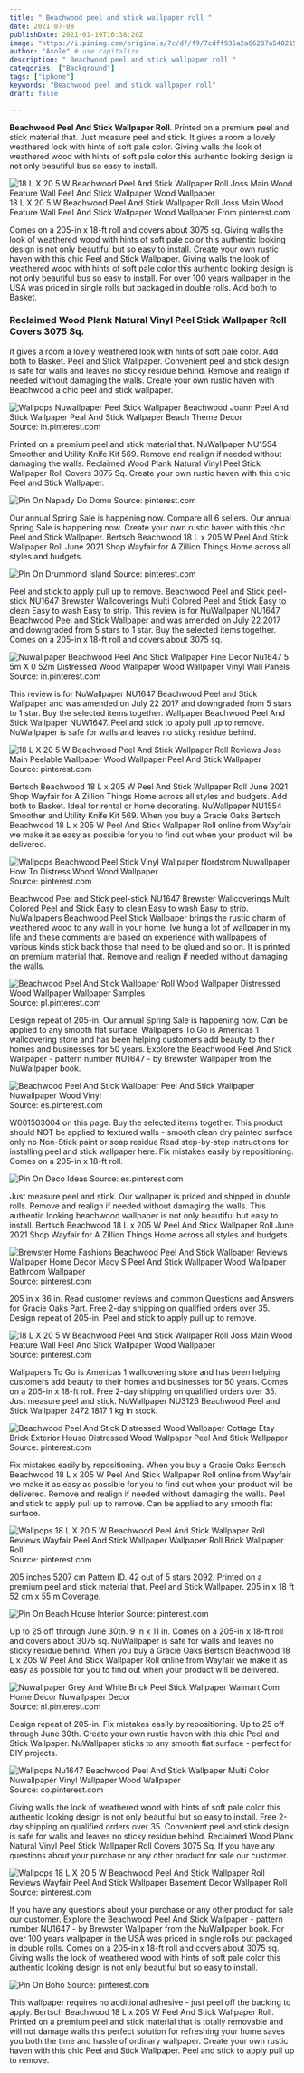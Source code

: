 ```yaml
---
title: " Beachwood peel and stick wallpaper roll "
date: 2021-07-08
publishDate: 2021-01-19T16:38:20Z
image: "https://i.pinimg.com/originals/7c/df/f9/7cdff935a2a66287a540215460618372.jpg"
author: "Asole" # use capitalize
description: " Beachwood peel and stick wallpaper roll "
categories: ["Background"]
tags: ["iphone"]
keywords: "Beachwood peel and stick wallpaper roll"
draft: false

---
```



**Beachwood Peel And Stick Wallpaper Roll**. Printed on a premium peel and stick material that. Just measure peel and stick. It gives a room a lovely weathered look with hints of soft pale color. Giving walls the look of weathered wood with hints of soft pale color this authentic looking design is not only beautiful bus so easy to install.

![18 L X 20 5 W Beachwood Peel And Stick Wallpaper Roll Joss Main Wood Feature Wall Peel And Stick Wallpaper Wood Wallpaper](https://i.pinimg.com/736x/d8/74/5b/d8745bb6d2372333c32bf4a740a25d8f.jpg "18 L X 20 5 W Beachwood Peel And Stick Wallpaper Roll Joss Main Wood Feature Wall Peel And Stick Wallpaper Wood Wallpaper")
18 L X 20 5 W Beachwood Peel And Stick Wallpaper Roll Joss Main Wood Feature Wall Peel And Stick Wallpaper Wood Wallpaper From pinterest.com


Comes on a 205-in x 18-ft roll and covers about 3075 sq. Giving walls the look of weathered wood with hints of soft pale color this authentic looking design is not only beautiful but so easy to install. Create your own rustic haven with this chic Peel and Stick Wallpaper. Giving walls the look of weathered wood with hints of soft pale color this authentic looking design is not only beautiful bus so easy to install. For over 100 years wallpaper in the USA was priced in single rolls but packaged in double rolls. Add both to Basket.

### Reclaimed Wood Plank Natural Vinyl Peel Stick Wallpaper Roll Covers 3075 Sq.

It gives a room a lovely weathered look with hints of soft pale color. Add both to Basket. Peel and Stick Wallpaper. Convenient peel and stick design is safe for walls and leaves no sticky residue behind. Remove and realign if needed without damaging the walls. Create your own rustic haven with Beachwood a chic peel and stick wallpaper.


![Wallpops Nuwallpaper Peel Stick Wallpaper Beachwood Joann Peel And Stick Wallpaper Peal And Stick Wallpaper Beach Theme Decor](https://i.pinimg.com/originals/f3/d4/a5/f3d4a55119ff862af8be44764e64c225.jpg "Wallpops Nuwallpaper Peel Stick Wallpaper Beachwood Joann Peel And Stick Wallpaper Peal And Stick Wallpaper Beach Theme Decor")
Source: in.pinterest.com

Printed on a premium peel and stick material that. NuWallpaper NU1554 Smoother and Utility Knife Kit 569. Remove and realign if needed without damaging the walls. Reclaimed Wood Plank Natural Vinyl Peel Stick Wallpaper Roll Covers 3075 Sq. Create your own rustic haven with this chic Peel and Stick Wallpaper.

![Pin On Napady Do Domu](https://i.pinimg.com/564x/74/84/78/7484782a87dd4173337c889c046e34c7.jpg "Pin On Napady Do Domu")
Source: pinterest.com

Our annual Spring Sale is happening now. Compare all 6 sellers. Our annual Spring Sale is happening now. Create your own rustic haven with this chic Peel and Stick Wallpaper. Bertsch Beachwood 18 L x 205 W Peel And Stick Wallpaper Roll June 2021 Shop Wayfair for A Zillion Things Home across all styles and budgets.

![Pin On Drummond Island](https://i.pinimg.com/originals/b3/a5/1a/b3a51a024320cbe9ebd7e022d7a932fc.jpg "Pin On Drummond Island")
Source: pinterest.com

Peel and stick to apply pull up to remove. Beachwood Peel and Stick peel-stick NU1647 Brewster Wallcoverings Multi Colored Peel and Stick Easy to clean Easy to wash Easy to strip. This review is for NuWallpaper NU1647 Beachwood Peel and Stick Wallpaper and was amended on July 22 2017 and downgraded from 5 stars to 1 star. Buy the selected items together. Comes on a 205-in x 18-ft roll and covers about 3075 sq.

![Nuwallpaper Beachwood Peel And Stick Wallpaper Fine Decor Nu1647 5 5m X 0 52m Distressed Wood Wallpaper Wood Wallpaper Vinyl Wall Panels](https://i.pinimg.com/originals/69/87/26/6987261e875fbc5fbfb5a1e9fd0bfd88.jpg "Nuwallpaper Beachwood Peel And Stick Wallpaper Fine Decor Nu1647 5 5m X 0 52m Distressed Wood Wallpaper Wood Wallpaper Vinyl Wall Panels")
Source: in.pinterest.com

This review is for NuWallpaper NU1647 Beachwood Peel and Stick Wallpaper and was amended on July 22 2017 and downgraded from 5 stars to 1 star. Buy the selected items together. Wallpaper Beachwood Peel And Stick Wallpaper NUW1647. Peel and stick to apply pull up to remove. NuWallpaper is safe for walls and leaves no sticky residue behind.

![18 L X 20 5 W Beachwood Peel And Stick Wallpaper Roll Reviews Joss Main Peelable Wallpaper Wood Wallpaper Peel And Stick Wallpaper](https://i.pinimg.com/474x/c1/1f/96/c11f96dd96b94da30927eeafc3473746.jpg "18 L X 20 5 W Beachwood Peel And Stick Wallpaper Roll Reviews Joss Main Peelable Wallpaper Wood Wallpaper Peel And Stick Wallpaper")
Source: pinterest.com

Bertsch Beachwood 18 L x 205 W Peel And Stick Wallpaper Roll June 2021 Shop Wayfair for A Zillion Things Home across all styles and budgets. Add both to Basket. Ideal for rental or home decorating. NuWallpaper NU1554 Smoother and Utility Knife Kit 569. When you buy a Gracie Oaks Bertsch Beachwood 18 L x 205 W Peel And Stick Wallpaper Roll online from Wayfair we make it as easy as possible for you to find out when your product will be delivered.

![Wallpops Beachwood Peel Stick Vinyl Wallpaper Nordstrom Nuwallpaper How To Distress Wood Wood Wallpaper](https://i.pinimg.com/originals/33/9e/a8/339ea89408165d11c7af174d8e3b643b.jpg "Wallpops Beachwood Peel Stick Vinyl Wallpaper Nordstrom Nuwallpaper How To Distress Wood Wood Wallpaper")
Source: pinterest.com

Beachwood Peel and Stick peel-stick NU1647 Brewster Wallcoverings Multi Colored Peel and Stick Easy to clean Easy to wash Easy to strip. NuWallpapers Beachwood Peel Stick Wallpaper brings the rustic charm of weathered wood to any wall in your home. Ive hung a lot of wallpaper in my life and these comments are based on experience with wallpapers of various kinds stick back those that need to be glued and so on. It is printed on premium material that. Remove and realign if needed without damaging the walls.

![Beachwood Peel And Stick Wallpaper Roll Wood Wallpaper Distressed Wood Wallpaper Wallpaper Samples](https://i.pinimg.com/originals/29/da/b9/29dab916b52476e209d39887d47f5861.jpg "Beachwood Peel And Stick Wallpaper Roll Wood Wallpaper Distressed Wood Wallpaper Wallpaper Samples")
Source: pl.pinterest.com

Design repeat of 205-in. Our annual Spring Sale is happening now. Can be applied to any smooth flat surface. Wallpapers To Go is Americas 1 wallcovering store and has been helping customers add beauty to their homes and businesses for 50 years. Explore the Beachwood Peel And Stick Wallpaper - pattern number NU1647 - by Brewster Wallpaper from the NuWallpaper book.

![Beachwood Peel And Stick Wallpaper Peel And Stick Wallpaper Nuwallpaper Wood Vinyl](https://i.pinimg.com/originals/f6/7f/08/f67f08d123de003aeb58b1a39cf92c40.jpg "Beachwood Peel And Stick Wallpaper Peel And Stick Wallpaper Nuwallpaper Wood Vinyl")
Source: es.pinterest.com

W001503004 on this page. Buy the selected items together. This product should NOT be applied to textured walls - smooth clean dry painted surface only no Non-Stick paint or soap residue Read step-by-step instructions for installing peel and stick wallpaper here. Fix mistakes easily by repositioning. Comes on a 205-in x 18-ft roll.

![Pin On Deco Ideas](https://i.pinimg.com/originals/9d/40/63/9d4063c1070a1a658a2f1f5d2b20bc6e.jpg "Pin On Deco Ideas")
Source: es.pinterest.com

Just measure peel and stick. Our wallpaper is priced and shipped in double rolls. Remove and realign if needed without damaging the walls. This authentic looking beachwood wallpaper is not only beautiful but easy to install. Bertsch Beachwood 18 L x 205 W Peel And Stick Wallpaper Roll June 2021 Shop Wayfair for A Zillion Things Home across all styles and budgets.

![Brewster Home Fashions Beachwood Peel And Stick Wallpaper Reviews Wallpaper Home Decor Macy S Peel And Stick Wallpaper Wood Wallpaper Bathroom Wallpaper](https://i.pinimg.com/originals/d4/4a/dc/d44adcf09efa25e2315b190fadc7a2a0.jpg "Brewster Home Fashions Beachwood Peel And Stick Wallpaper Reviews Wallpaper Home Decor Macy S Peel And Stick Wallpaper Wood Wallpaper Bathroom Wallpaper")
Source: pinterest.com

205 in x 36 in. Read customer reviews and common Questions and Answers for Gracie Oaks Part. Free 2-day shipping on qualified orders over 35. Design repeat of 205-in. Peel and stick to apply pull up to remove.

![18 L X 20 5 W Beachwood Peel And Stick Wallpaper Roll Joss Main Wood Feature Wall Peel And Stick Wallpaper Wood Wallpaper](https://i.pinimg.com/736x/d8/74/5b/d8745bb6d2372333c32bf4a740a25d8f.jpg "18 L X 20 5 W Beachwood Peel And Stick Wallpaper Roll Joss Main Wood Feature Wall Peel And Stick Wallpaper Wood Wallpaper")
Source: pinterest.com

Wallpapers To Go is Americas 1 wallcovering store and has been helping customers add beauty to their homes and businesses for 50 years. Comes on a 205-in x 18-ft roll. Free 2-day shipping on qualified orders over 35. Just measure peel and stick. NuWallpaper NU3126 Beachwood Peel and Stick Wallpaper 2472 1817 1 kg In stock.

![Beachwood Peel And Stick Distressed Wood Wallpaper Cottage Etsy Brick Exterior House Distressed Wood Wallpaper Peel And Stick Wallpaper](https://i.pinimg.com/736x/8c/88/e2/8c88e2a88c78fd0791d90a04419053ea.jpg "Beachwood Peel And Stick Distressed Wood Wallpaper Cottage Etsy Brick Exterior House Distressed Wood Wallpaper Peel And Stick Wallpaper")
Source: pinterest.com

Fix mistakes easily by repositioning. When you buy a Gracie Oaks Bertsch Beachwood 18 L x 205 W Peel And Stick Wallpaper Roll online from Wayfair we make it as easy as possible for you to find out when your product will be delivered. Remove and realign if needed without damaging the walls. Peel and stick to apply pull up to remove. Can be applied to any smooth flat surface.

![Wallpops 18 L X 20 5 W Beachwood Peel And Stick Wallpaper Roll Reviews Wayfair Peel And Stick Wallpaper Wallpaper Roll Brick Wallpaper Roll](https://i.pinimg.com/474x/44/b9/3f/44b93f68e8d21479d8d4a7d83aa8b17f.jpg "Wallpops 18 L X 20 5 W Beachwood Peel And Stick Wallpaper Roll Reviews Wayfair Peel And Stick Wallpaper Wallpaper Roll Brick Wallpaper Roll")
Source: pinterest.com

205 inches 5207 cm Pattern ID. 42 out of 5 stars 2092. Printed on a premium peel and stick material that. Peel and Stick Wallpaper. 205 in x 18 ft 52 cm x 55 m Coverage.

![Pin On Beach House Interior](https://i.pinimg.com/originals/74/b7/e6/74b7e650ddf3e904c261dae9d389c7db.jpg "Pin On Beach House Interior")
Source: pinterest.com

Up to 25 off through June 30th. 9 in x 11 in. Comes on a 205-in x 18-ft roll and covers about 3075 sq. NuWallpaper is safe for walls and leaves no sticky residue behind. When you buy a Gracie Oaks Bertsch Beachwood 18 L x 205 W Peel And Stick Wallpaper Roll online from Wayfair we make it as easy as possible for you to find out when your product will be delivered.

![Nuwallpaper Grey And White Brick Peel Stick Wallpaper Walmart Com Home Decor Nuwallpaper Decor](https://i.pinimg.com/474x/ff/cc/fd/ffccfde8624c3871136f1e6ad48489c5.jpg "Nuwallpaper Grey And White Brick Peel Stick Wallpaper Walmart Com Home Decor Nuwallpaper Decor")
Source: nl.pinterest.com

Design repeat of 205-in. Fix mistakes easily by repositioning. Up to 25 off through June 30th. Create your own rustic haven with this chic Peel and Stick Wallpaper. NuWallpaper sticks to any smooth flat surface - perfect for DIY projects.

![Wallpops Nu1647 Beachwood Peel And Stick Wallpaper Multi Color Nuwallpaper Vinyl Wallpaper Wood Wallpaper](https://i.pinimg.com/originals/1f/54/39/1f54394423f03e73deea9447e585e967.jpg "Wallpops Nu1647 Beachwood Peel And Stick Wallpaper Multi Color Nuwallpaper Vinyl Wallpaper Wood Wallpaper")
Source: co.pinterest.com

Giving walls the look of weathered wood with hints of soft pale color this authentic looking design is not only beautiful but so easy to install. Free 2-day shipping on qualified orders over 35. Convenient peel and stick design is safe for walls and leaves no sticky residue behind. Reclaimed Wood Plank Natural Vinyl Peel Stick Wallpaper Roll Covers 3075 Sq. If you have any questions about your purchase or any other product for sale our customer.

![Wallpops 18 L X 20 5 W Beachwood Peel And Stick Wallpaper Roll Reviews Wayfair Peel And Stick Wallpaper Basement Decor Wallpaper Roll](https://i.pinimg.com/originals/fb/ce/0b/fbce0baea0ed72bd3fc04d8d3451f2c9.jpg "Wallpops 18 L X 20 5 W Beachwood Peel And Stick Wallpaper Roll Reviews Wayfair Peel And Stick Wallpaper Basement Decor Wallpaper Roll")
Source: pinterest.com

If you have any questions about your purchase or any other product for sale our customer. Explore the Beachwood Peel And Stick Wallpaper - pattern number NU1647 - by Brewster Wallpaper from the NuWallpaper book. For over 100 years wallpaper in the USA was priced in single rolls but packaged in double rolls. Comes on a 205-in x 18-ft roll and covers about 3075 sq. Giving walls the look of weathered wood with hints of soft pale color this authentic looking design is not only beautiful but so easy to install.

![Pin On Boho](https://i.pinimg.com/originals/7c/df/f9/7cdff935a2a66287a540215460618372.jpg "Pin On Boho")
Source: pinterest.com

This wallpaper requires no additional adhesive - just peel off the backing to apply. Bertsch Beachwood 18 L x 205 W Peel And Stick Wallpaper Roll. Printed on a premium peel and stick material that is totally removable and will not damage walls this perfect solution for refreshing your home saves you both the time and hassle of ordinary wallpaper. Create your own rustic haven with this chic Peel and Stick Wallpaper. Peel and stick to apply pull up to remove.


